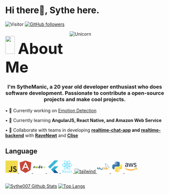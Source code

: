 # Hi there👋, Sythe here. 

![Visitor](https://visitor-badge.laobi.icu/badge?page_id=Sythe007.repoName) [![GitHub followers](https://img.shields.io/github/followers/Sythe007.svg?style=social&label=Follow)](https://github.com/Bhargavi-hash?tab=followers)<br/>

<img align="right" width=300px alt="Unicorn" src="https://c.tenor.com/GN73MKBawZYAAAAi/busy-cute.gif" />

## <img src="https://media.giphy.com/media/ObNTw8Uzwy6KQ/giphy.gif" width="30px" height="57px">&nbsp; <font size="12"> **About Me** </font>

<h3 align="center">I'm SytheManic, a 20 year old developer enthusiast who does software development. 
Passionate to contribute a open-source projects and make cool projects.</h3>

• 🔭 Currently working on [Emotion Detection](https://github.com/Sythe007/emotion-detection) 

• 🌱 Currently learning **AngularJS, React Native, and Amazon Web Service**

• 👯 Collaborate with teams in developing **[realtime-chat-app](https://github.com/RaveNewt/realtime-messaging-app) and [realtime-backend](https://github.com/RaveNewt/backend-realtime-chat)** with **[RaveNewt](https://github.com/RaveNewt)** and **[Clise](https://github.com/CliseAI)**  

## Language
<p align="left">
    <a href="https://developer.mozilla.org/en-US/docs/Web/JavaScript" target="_blank"> <img src="https://raw.githubusercontent.com/devicons/devicon/master/icons/javascript/javascript-original.svg" alt="javascript" width="40" height="40"/> </a>
     <a href="https://angular.io/" target="_blank"> <img src="https://github.com/devicons/devicon/blob/master/icons/angularjs/angularjs-plain.svg" alt="AngularJS" width="40" height="40"/> </a> 
      <a href="https://nodejs.org" target="_blank"> <img src="https://raw.githubusercontent.com/devicons/devicon/master/icons/nodejs/nodejs-original-wordmark.svg" alt="nodejs" width="40" height="40"/> </a>
    <a href="https://flutter.dev/" target="_blank"> <img src="https://github.com/devicons/devicon/blob/master/icons/flutter/flutter-original.svg" alt="flutter" width="40" height="40"/> </a>
      <a href="https://reactjs.org/" target="_blank"> <img src="https://raw.githubusercontent.com/devicons/devicon/master/icons/react/react-original-wordmark.svg" alt="react" width="40" height="40"/> </a>
    <a href="https://tailwindcss.com/" target="_blank"> <img src="https://www.vectorlogo.zone/logos/tailwindcss/tailwindcss-icon.svg" alt="tailwind" width="40" height="40"/> </a>
    <a href="https://www.mysql.com/" target="_blank"> <img src="https://github.com/devicons/devicon/blob/master/icons/mysql/mysql-original-wordmark.svg" alt="mysql" width="40" height="40"/> </a>
    <a href="https://www.python.org" target="_blank"> <img src="https://raw.githubusercontent.com/devicons/devicon/master/icons/python/python-original.svg" alt="python" width="40" height="40"/> </a>
     <a href="https://aws.amazon.com/" target="_blank"> <img src="https://github.com/devicons/devicon/blob/master/icons/amazonwebservices/amazonwebservices-original-wordmark.svg" alt="AWS" width="40" height="40"/> </a>
 
##
[![Sythe007 Github Stats](https://github-readme-stats.vercel.app/api?username=Sythe007&count_private=true&theme=tokyonight&show_icons=true)](https://github.com/Sythe007)
[![Top Langs](https://github-readme-stats.vercel.app/api/top-langs/?username=Sythe007&theme=tokyonight&layout=compact)](https://github.com/Sythe007)
